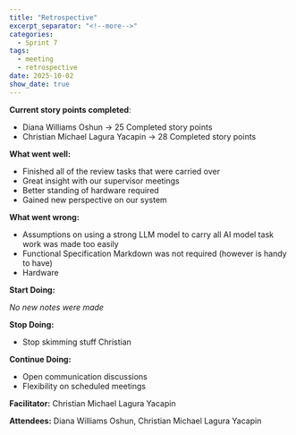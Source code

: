 ```yaml
---
title: "Retrospective"
excerpt_separator: "<!--more-->"
categories:
  - Sprint 7
tags:
  - meeting
  - retrospective
date: 2025-10-02
show_date: true
---
```


**Current story points completed**:

- Diana Williams Oshun -> 25 Completed story points
- Christian Michael Lagura Yacapin -> 28 Completed story points

**What went well:**

- Finished all of the review tasks that were carried over
- Great insight with our supervisor meetings
- Better standing of hardware required
- Gained new perspective on our system

**What went wrong:**

- Assumptions on using a strong LLM model to carry all AI model task work was made too easily
- Functional Specification Markdown was not required (however is handy to have)
- Hardware

**Start Doing:**

_No new notes were made_

**Stop Doing:**

- Stop skimming stuff Christian

**Continue Doing:**

- Open communication discussions
- Flexibility on scheduled meetings

**Facilitator:** Christian Michael Lagura Yacapin

**Attendees:** Diana Williams Oshun, Christian Michael Lagura Yacapin
